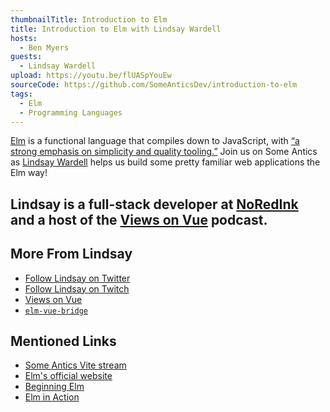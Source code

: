 ```yaml
---
thumbnailTitle: Introduction to Elm
title: Introduction to Elm with Lindsay Wardell
hosts:
  - Ben Myers
guests:
  - Lindsay Wardell
upload: https://youtu.be/flUASpYouEw
sourceCode: https://github.com/SomeAnticsDev/introduction-to-elm
tags:
  - Elm
  - Programming Languages
---
```


[Elm](https://elm-lang.org/) is a functional language that compiles down to JavaScript, with [“a strong emphasis on simplicity and quality tooling.”](https://guide.elm-lang.org/) Join us on Some Antics as [Lindsay Wardell](https://twitter.com/lindsaykwardell) helps us build some pretty familiar web applications the Elm way!

Lindsay is a full-stack developer at [NoRedInk](https://www.noredink.com/) and a host of the [Views on Vue](https://viewsonvue.com/) podcast.
---

## More From Lindsay

- [Follow Lindsay on Twitter](https://twitter.com/lindsaykwardell)
- [Follow Lindsay on Twitch](https://twitch.tv/lindsaykwardell)
- [Views on Vue](https://viewsonvue.com/)
- [`elm-vue-bridge`](https://elm-vue-bridge.lindsaykwardell.com/)

## Mentioned Links

- [Some Antics Vite stream](/vite/)
- [Elm's official website](https://elm-lang.org/)
- [Beginning Elm](https://elmprogramming.com/)
- [Elm in Action](https://www.manning.com/books/elm-in-action)